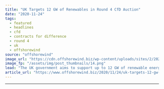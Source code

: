 ```yaml
---
title: "UK Targets 12 GW of Renewables in Round 4 CfD Auction"
date: "2020-11-24"
tags: 
  - featured
  - headlines
  - cfd
  - contracts for difference
  - round 4
  - uk
  - offshorewind
source: "offshorewind"
image_url: "https://cdn.offshorewind.biz/wp-content/uploads/sites/2/2020/11/24093152/UK-Targets-12-GW-of-Renewables-in-Round-4-CfD-Auction.png"
image_fp: "/assets/img/post_thumbnails/14.png"
lead: "The UK government aims to support up to 12 GW of renewable energy projects"
article_url: "https://www.offshorewind.biz/2020/11/24/uk-targets-12-gw-of-renewables-in-round-4-cfd-auction/"
---
```


---
